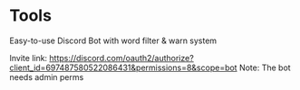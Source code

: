 # Tools
Easy-to-use Discord Bot with word filter & warn system


Invite link: https://discord.com/oauth2/authorize?client_id=697487580522086431&permissions=8&scope=bot
Note: The bot needs admin perms
